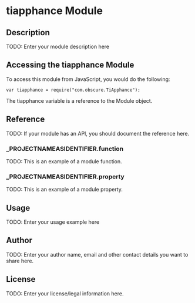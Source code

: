 # tiapphance Module

## Description

TODO: Enter your module description here

## Accessing the tiapphance Module

To access this module from JavaScript, you would do the following:

	var tiapphance = require("com.obscure.TiApphance");

The tiapphance variable is a reference to the Module object.	

## Reference

TODO: If your module has an API, you should document
the reference here.

### ___PROJECTNAMEASIDENTIFIER__.function

TODO: This is an example of a module function.

### ___PROJECTNAMEASIDENTIFIER__.property

TODO: This is an example of a module property.

## Usage

TODO: Enter your usage example here

## Author

TODO: Enter your author name, email and other contact
details you want to share here. 

## License

TODO: Enter your license/legal information here.
